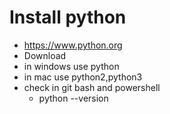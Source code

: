 # Install python
- https://www.python.org
- Download
- in windows use python
- in mac use python2,python3
- check in git bash and powershell 
   - python --version
